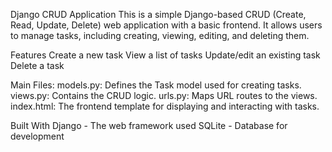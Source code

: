 Django CRUD Application
This is a simple Django-based CRUD (Create, Read, Update, Delete) web application with a basic frontend. It allows users to manage tasks, including creating, viewing, editing, and deleting them.

Features
Create a new task
View a list of tasks
Update/edit an existing task
Delete a task

Main Files:
models.py: Defines the Task model used for creating tasks.
views.py: Contains the CRUD logic.
urls.py: Maps URL routes to the views.
index.html: The frontend template for displaying and interacting with tasks.

Built With
Django - The web framework used
SQLite - Database for development
